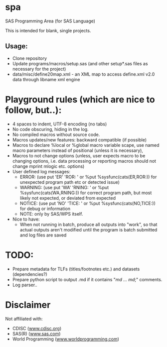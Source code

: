 # spa
SAS Programming Area (for SAS Language)

This is intended for blank, single projects.

## Usage:
* Clone repository
* Update programs/macros/setup.sas (and other setup*.sas files as necessary for the project)
* data/misc/define20map.xml - an XML map to access define.xml v2.0 data through libname xml engine
 

# Playground rules (which are nice to follow, but..):
  * 4 spaces to indent, UTF-8 encoding (no tabs)
  * No code obscuring, hiding in the log.
  * No compiled macros without source code.
  * Macros updates/new features: backward compatible (if possible)
  * Macros to declare %local or %global macro variable scape, use named macro parameters instead of positional (unless it is necessary), 
  * Macros to not change options (unless, user expects macro to be changing options, i.e. data processing or reporting macros should not change mprint mlogic etc. options)
  * User defined log messages:
    * ERROR: (use put 'ER' 'ROR: ' or %put %sysfunc(cats(ER,ROR:)) for unexpected program path etc or detected issue)
    * WARNING: (use put 'WA' 'RNING: ' or %put %sysfunc(cats(WA,RNING:)) for correct program path, but most likely not expected, or deviated from expected
    * NOTICE: (use put 'NO' 'TICE: ' or %put %sysfunc(cats(NO,TICE:)) for debug or information
    * NOTE: only by SAS/WPS itself.
  * Nice to have:
    * When not running in batch, produce all outputs into "work", so that actual outputs aren't modified until the program is batch submitted and log files are saved

# TODO:
  * Prepare metadata for TLFs (titles/footnotes etc.) and datasets (dependencies?)
  * Prepare python script to output <filename>.md if it contains "*md ... md*;" comments.
  * Log parser..

# Disclaimer
Not affiliated with:
  * CDISC (www.cdisc.org)
  * SAS(R) (www.sas.com)
  * World Programming (www.worldprogramming.com)
